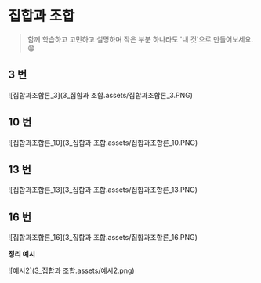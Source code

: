 # 집합과 조합

> 함께 학습하고 고민하고 설명하며 작은 부분 하나라도 '내 것'으로 만들어보세요. 😁



## 3 번

![집합과조합론_3](3_집합과 조합.assets/집합과조합론_3.PNG)






## 10 번

![집합과조합론_10](3_집합과 조합.assets/집합과조합론_10.PNG)




## 13 번

![집합과조합론_13](3_집합과 조합.assets/집합과조합론_13.PNG)




## 16 번

![집합과조합론_16](3_집합과 조합.assets/집합과조합론_16.PNG)







**정리 예시**

![예시2](3_집합과 조합.assets/예시2.png)